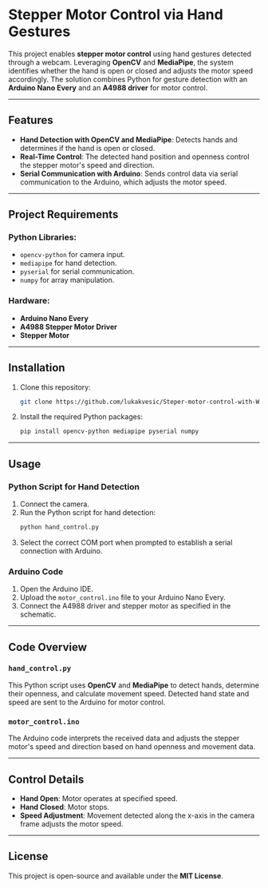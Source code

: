 # Stepper Motor Control via Hand Gestures

This project enables **stepper motor control** using hand gestures detected through a webcam. Leveraging **OpenCV** and **MediaPipe**, the system identifies whether the hand is open or closed and adjusts the motor speed accordingly. The solution combines Python for gesture detection with an **Arduino Nano Every** and an **A4988 driver** for motor control.

---

## Features

- **Hand Detection with OpenCV and MediaPipe**: Detects hands and determines if the hand is open or closed.
- **Real-Time Control**: The detected hand position and openness control the stepper motor's speed and direction.
- **Serial Communication with Arduino**: Sends control data via serial communication to the Arduino, which adjusts the motor speed.

---

## Project Requirements

### Python Libraries:
- `opencv-python` for camera input.
- `mediapipe` for hand detection.
- `pyserial` for serial communication.
- `numpy` for array manipulation.

### Hardware:
- **Arduino Nano Every**
- **A4988 Stepper Motor Driver**
- **Stepper Motor**

---

## Installation

1. Clone this repository:
    ```bash
    git clone https://github.com/lukakvesic/Steper-motor-control-with-WEB-camera.git
    ```

2. Install the required Python packages:
    ```bash
    pip install opencv-python mediapipe pyserial numpy
    ```

---

## Usage

### Python Script for Hand Detection
1. Connect the camera.
2. Run the Python script for hand detection:
    ```bash
    python hand_control.py
    ```
3. Select the correct COM port when prompted to establish a serial connection with Arduino.

### Arduino Code
1. Open the Arduino IDE.
2. Upload the `motor_control.ino` file to your Arduino Nano Every.
3. Connect the A4988 driver and stepper motor as specified in the schematic.

---

## Code Overview

### `hand_control.py`
This Python script uses **OpenCV** and **MediaPipe** to detect hands, determine their openness, and calculate movement speed. Detected hand state and speed are sent to the Arduino for motor control.

### `motor_control.ino`
The Arduino code interprets the received data and adjusts the stepper motor's speed and direction based on hand openness and movement data.

---

## Control Details

- **Hand Open**: Motor operates at specified speed.
- **Hand Closed**: Motor stops.
- **Speed Adjustment**: Movement detected along the x-axis in the camera frame adjusts the motor speed.

---

## License

This project is open-source and available under the **MIT License**.
